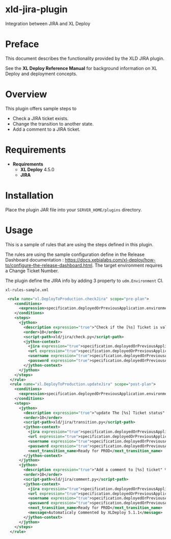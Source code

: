 # xld-jira-plugin
Integration between JIRA and XL Deploy

# Preface #

This document describes the functionality provided by the XLD JIRA plugin.

See the **XL Deploy Reference Manual** for background information on XL Deploy and deployment concepts.

# Overview #

This plugin offers sample steps to

* Check a JIRA ticket exists.
* Change the transition to another state.
* Add a comment to a JIRA ticket.

# Requirements #

* **Requirements**
	* **XL Deploy** 4.5.0
	* **JIRA**

# Installation #

Place the plugin JAR file into your `SERVER_HOME/plugins` directory.

# Usage #

This is a sample of rules that are using the steps defined in this
plugin.

The rules are using the sample configuration define in the Release
Dashboard documentation : https://docs.xebialabs.com/xl-deploy/how-to/configure-the-release-dashboard.html. The target environment requires a Change Ticket Number.

The plugin define the JIRA info by adding 3 property to
`udm.Environment` CI.

```xl-rules-sample.xml```

```xml
 <rule name="xl.DeployToProduction.checkJira" scope="pre-plan">
    <conditions>
      <expression>specification.deployedOrPreviousApplication.environment.requiresChangeTicketNumber</expression>
    </conditions>
    <steps>
      <jython>
        <description expression="true">"Check if the [%s] Ticket is valid" % (specification.deployedOrPreviousApplication.version.satisfiesChangeTicketNumber)</description>
        <order>10</order>
        <script-path>xld/jira/check.py</script-path>
        <jython-context>
          <jira expression="true">specification.deployedOrPreviousApplication.version.satisfiesChangeTicketNumber</jira>
          <url expression="true">specification.deployedOrPreviousApplication.environment.jiraUrl</url>
          <username expression="true">specification.deployedOrPreviousApplication.environment.jiraUsername</username>
          <password expression="true">specification.deployedOrPreviousApplication.environment.jiraPassword</password>
        </jython-context>
      </jython>
    </steps>
  </rule>
  <rule name="xl.DeployToProduction.updateJira" scope="post-plan">
    <conditions>
      <expression>specification.deployedOrPreviousApplication.environment.requiresChangeTicketNumber</expression>
    </conditions>
    <steps>
      <jython>
        <description expression="true">"update The [%s] Ticket status" % (specification.deployedOrPreviousApplication.version.satisfiesChangeTicketNumber)</description>
        <order>10</order>
        <script-path>xld/jira/transition.py</script-path>
        <jython-context>
          <jira expression="true">specification.deployedOrPreviousApplication.version.satisfiesChangeTicketNumber</jira>
          <url expression="true">specification.deployedOrPreviousApplication.environment.jiraUrl</url>
          <username expression="true">specification.deployedOrPreviousApplication.environment.jiraUsername</username>
          <password expression="true">specification.deployedOrPreviousApplication.environment.jiraPassword</password>
          <next_transition_name>Ready for PROD</next_transition_name>
        </jython-context>
      </jython>
      <jython>
        <description expression="true">"Add a comment to [%s] ticket" % (specification.deployedOrPreviousApplication.version.satisfiesChangeTicketNumber)</description>
        <order>10</order>
        <script-path>xld/jira/comment.py</script-path>
        <jython-context>
          <jira expression="true">specification.deployedOrPreviousApplication.version.satisfiesChangeTicketNumber</jira>
          <url expression="true">specification.deployedOrPreviousApplication.environment.jiraUrl</url>
          <username expression="true">specification.deployedOrPreviousApplication.environment.jiraUsername</username>
          <password expression="true">specification.deployedOrPreviousApplication.environment.jiraPassword</password>
          <next_transition_name>Ready for PROD</next_transition_name>
          <message>Automaticaly Commented by XLDeploy 5.1.1</message>
        </jython-context>
      </jython>
    </steps>
  </rule>
```


